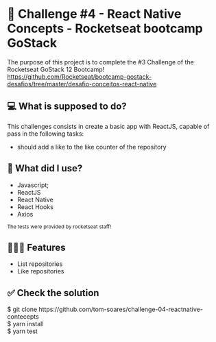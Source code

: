 <h1>📂 Challenge #4 - React Native Concepts - Rocketseat bootcamp GoStack</h1>

The purpose of this project is to complete the #3 Challenge of the Rocketseat GoStack 12 Bootcamp! https://github.com/Rocketseat/bootcamp-gostack-desafios/tree/master/desafio-conceitos-react-native

<h2>💻 What is supposed to do?</h2>
This challenges consists in create a basic app with ReactJS, capable of pass in the following tasks:
<ul>
<li>should add a like to the like counter of the repository</li>
</ul>


<h2>🧰 What did I use?</h2>
<ul>
<li>Javascript;</li>
<li>ReactJS</li>
<li>React Native</li>
<li>React Hooks</li>
<li>Axios</li>
</ul>
<small>The tests were provided by rocketseat staff!</small>

<h2>👨🏻‍💻 Features</h2>
<ul>
<li>List repositories</li>
<li>Like repositories</li>
</ul>

<h2>✅ Check the solution</h2>
$ git clone https://github.com/tom-soares/challenge-04-reactnative-contecepts
<br>
$ yarn install
<br>
$ yarn test
<br>
